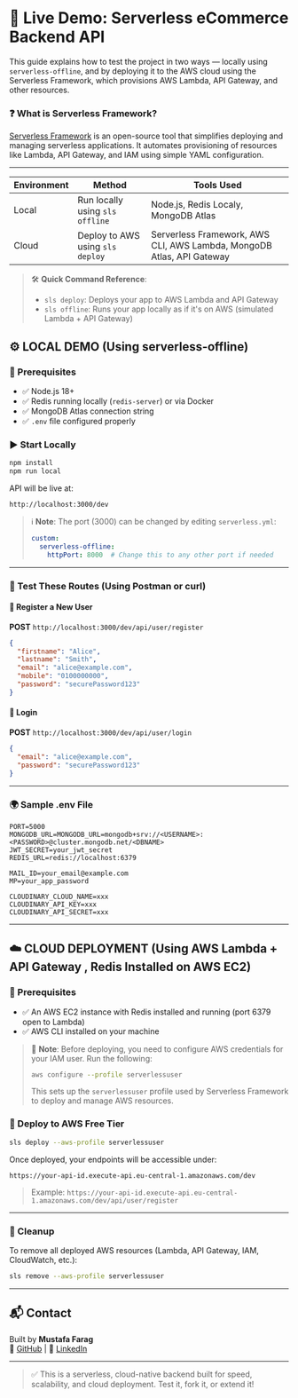 # 🚀 Live Demo: Serverless eCommerce Backend API

This guide explains how to test the project in two ways — locally using `serverless-offline`, and by deploying it to the AWS cloud using the Serverless Framework, which provisions AWS Lambda, API Gateway, and other resources.

### ❓ What is Serverless Framework?
[Serverless Framework](https://www.serverless.com/framework/docs) is an open-source tool that simplifies deploying and managing serverless applications. It automates provisioning of resources like Lambda, API Gateway, and IAM using simple YAML configuration.


---

| Environment | Method                        | Tools Used                |
|-------------|-------------------------------|---------------------------|
| Local       | Run locally using `sls offline` | Node.js, Redis Localy, MongoDB Atlas |
| Cloud       | Deploy to AWS using `sls deploy` | Serverless Framework, AWS CLI, AWS Lambda, MongoDB Atlas, API Gateway |



> 🛠️ **Quick Command Reference**:
> - `sls deploy`: Deploys your app to AWS Lambda and API Gateway
> - `sls offline`: Runs your app locally as if it's on AWS (simulated Lambda + API Gateway)


## ⚙️ LOCAL DEMO (Using serverless-offline)

### 🔧 Prerequisites

- ✅ Node.js 18+
- ✅ Redis running locally (`redis-server`) or via Docker
- ✅ MongoDB Atlas connection string
- ✅ `.env` file configured properly

### ▶️ Start Locally

```bash
npm install
npm run local
```

API will be live at:


```
http://localhost:3000/dev
```

> ℹ️ **Note**: The port (3000) can be changed by editing `serverless.yml`:
>
> ```yaml
> custom:
>   serverless-offline:
>     httpPort: 8000  # Change this to any other port if needed
> ```

---

### 🧪 Test These Routes (Using Postman or curl)

#### 📝 Register a New User

**POST** `http://localhost:3000/dev/api/user/register`

```json
{
  "firstname": "Alice",
  "lastname": "Smith",
  "email": "alice@example.com",
  "mobile": "0100000000",
  "password": "securePassword123"
}
```

#### 🔐 Login

**POST** `http://localhost:3000/dev/api/user/login`

```json
{
  "email": "alice@example.com",
  "password": "securePassword123"
}
```

---

### 🌍 Sample .env File

```env
PORT=5000
MONGODB_URL=MONGODB_URL=mongodb+srv://<USERNAME>:<PASSWORD>@cluster.mongodb.net/<DBNAME>
JWT_SECRET=your_jwt_secret
REDIS_URL=redis://localhost:6379

MAIL_ID=your_email@example.com
MP=your_app_password

CLOUDINARY_CLOUD_NAME=xxx
CLOUDINARY_API_KEY=xxx
CLOUDINARY_API_SECRET=xxx
```

---

## ☁️ CLOUD DEPLOYMENT (Using AWS Lambda + API Gateway , Redis Installed on AWS EC2)

### 🔧 Prerequisites

- ✅ An AWS EC2 instance with Redis installed and running (port 6379 open to Lambda)
- ✅ AWS CLI installed on your machine

> 📝 **Note**: Before deploying, you need to configure AWS credentials for your IAM user. Run the following:
>
> ```bash
> aws configure --profile serverlessuser
> ```
> This sets up the `serverlessuser` profile used by Serverless Framework to deploy and manage AWS resources.


### 🚀 Deploy to AWS Free Tier

```bash
sls deploy --aws-profile serverlessuser
```

Once deployed, your endpoints will be accessible under:

```
https://your-api-id.execute-api.eu-central-1.amazonaws.com/dev
```

> Example:
> `https://your-api-id.execute-api.eu-central-1.amazonaws.com/dev/api/user/register`

---

### 🧼 Cleanup

To remove all deployed AWS resources (Lambda, API Gateway, IAM, CloudWatch, etc.):

```bash
sls remove --aws-profile serverlessuser
```
---

## 📬 Contact

Built by **Mustafa Farag**  
🔗 [GitHub](https://github.com/mustafafarag) | 💼 [LinkedIn](https://www.linkedin.com/in/mustafafarag15/)

---

> ✅ This is a serverless, cloud-native backend built for speed, scalability, and cloud deployment. Test it, fork it, or extend it!